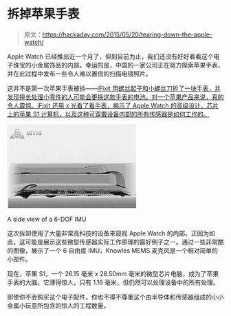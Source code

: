 # 拆掉苹果手表

> 原文：<https://hackaday.com/2015/05/20/tearing-down-the-apple-watch/>

Apple Watch 已经推出近一个月了，但到目前为止，我们还没有好好看看这个电子珠宝的小金属饰品的内部。幸运的是，中国的一家公司正在努力探索苹果手表，并在此过程中发布一些令人难以置信的扫描电镜照片。

这并不是第一次苹果手表被拆——[iFixit 用螺丝起子和小螺丝刀拆了一块手表，并发现擅长处理小零件的人可能会更换这款手表的电池。对一个苹果产品来说，真的令人震惊。iFixit 还用 x 光看了看手表，揭示了 Apple Watch 的高级设计，芯片上的苹果 S1 计算机，以及这种可穿戴设备内部的所有传感器是如何工作的。](https://www.ifixit.com/Teardown/Apple+Watch+Teardown/40655)

[![A side view of a 6-DOF IMU ](img/d8e9b7ed893cd656ea21083e0db30e35.png)](https://hackaday.com/wp-content/uploads/2015/05/imu.jpg)

A side view of a 6-DOF IMU

这次拆卸使用了大量非常高科技的设备来窥视 Apple Watch 的内部。正因为如此，这可能是展示这些微型传感器实际工作原理的最好例子之一。通过一些非常酷的图像，展示了一个 6 自由度 IMU，Knowles MEMS 麦克风是一个相对简单的小部件。

现在，苹果 S1，一个 26.15 毫米 x 28.50mm 毫米的微型芯片电脑，成为了苹果手表的大脑。它薄得惊人，只有 1.16 毫米，但仍然可以处理设备中的所有处理。

即使你不会购买这个电子配件，你也不得不尊重这个由半导体和传感器组成的小小金属小玩意所包含的惊人的工程数量。